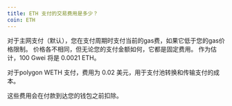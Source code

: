 ```yaml
---
title: ETH 支付的交易费用是多少？
coin: ETH
---
```


对于主网支付（默认），您在支付周期时支付当前的gas费，如果它低于您的gas价格限制。 价格各不相同，但无论您的支付金额如何，它都是固定费用。 作为估计，100 Gwei 将是 0.0021 ETH。

对于polygon WETH 支付，费用为 0.02 美元，用于支付池转换和传输支付的成本。

这些费用会在付款到达您的钱包之前扣除。
